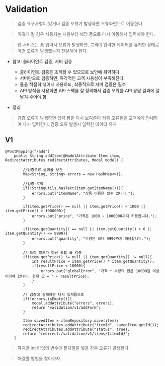 Validation
===============

> 검증 요구사항이 있거나 검증 오류가 발생하면 오류화면으로 이동한다.

> 이렇게 될 경우 사용자는 처음부터 해당 폼으로 다시 이동해서 입력해야 한다.

> 웹 서비스는 폼 입력시 오류가 발생하면, 고객이 입력한 데이터를 유지한 상태로 어떤 오류가 발생했는지 전달해야 한다.


* 참고:  클라이언트 검증, 서버 검증

  + 클라이언트 검증은 조작할 수 있으므로 보안에 취약하다.
  + 서버만으로 검증하면, 즉각적인 고객 사용성이 부족해진다.
  + 둘을 적절히 섞어서 사용하되, 최종적으로 서버 검증은 필수
  + API 방식을 사용하면 API 스펙을 잘 정의해서 검증 오류를 API 응답 결과에 잘 남겨 주어야 함

* 정리

> 검증 오류가 발생하면 입력 폼을 다시 보여준다
> 검증 오류들을 고객에게 안내하여 다시 입력한다.
> 검증 오류 발생시 입력한 데이터 유지

## V1

```
@PostMapping("/add")
    public String addItem(@ModelAttribute Item item, RedirectAttributes redirectAttributes, Model model) {

        //검증오류 결과를 보관
        Map<String, String> errors = new HashMap<>();

        //검증 로직
        if(!StringUtils.hasText(item.getItemName())){
            errors.put("itemName", "상품 이름은 필수 입니다.");
        }

        if(item.getPrice() == null || item.getPrice() < 1000 || item.getPrice() > 1000000){
            errors.put("price", "가격은 1000 ~ 1000000까지 허용합니다.");
        }

        if(item.getQuantity() == null || item.getQuantity() > 0 || item.getQuantity() <= 9999){
            errors.put("quantity", "수량은 최대 9999까지 허용합니다.");
        }

        // 특정 필드가 아닌 복합 룰 검증
        if(item.getPrice() != null || item.getQuantity() != null){
            int resultPrice = item.getPrice() * item.getQuantity();
            if(resultPrice < 10000){
                errors.put("globalError", "가격 * 수량의 합은 10000원 이상이어야 합니다. 현재 값 = " + resultPrice);
            }
        }

        // 검증에 실패하면 다시 입력폼으로
        if(!errors.isEmpty()){
            model.addAttribute("errors", errors);
            return "validation/v1/addForm";
        }

        Item savedItem = itemRepository.save(item);
        redirectAttributes.addAttribute("itemId", savedItem.getId());
        redirectAttributes.addAttribute("status", true);
        return "redirect:/validation/v1/items/{itemId}";
    }
```

> 하지만 int 타입의 변수에 문자열을 넣을 경우 오류가 발생한다. 

> 해결할 방법을 찾아보자



